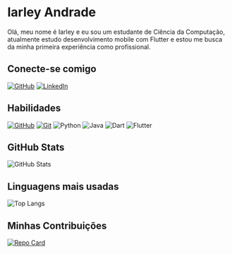 # Iarley Andrade 
Olá, meu nome é Iarley e eu sou um estudante de Ciência da Computação, atualmente estudo desenvolvimento mobile com Flutter e estou me busca da minha primeira experiência como profissional.

## Conecte-se comigo
[![GitHub](https://img.shields.io/badge/GitHub-000?style=for-the-badge&logo=github&logoColor=fff)](https://github.com/iarleyandrade)
[![LinkedIn](https://img.shields.io/badge/LinkedIn-000?style=for-the-badge&logo=linkedin&logoColor=0E76A8)](https://www.linkedin.com/in/andrade-iarley/)

## Habilidades
[![GitHub](https://img.shields.io/badge/GitHub-000?style=for-the-badge&logo=github&logoColor=fff)](https://docs.github.com/)
[![Git](https://img.shields.io/badge/Git-000?style=for-the-badge&logo=git&logoColor=FF6347)](https://git-scm.com/doc) 
![Python](https://img.shields.io/badge/Python-000?style=for-the-badge&logo=python)
![Java](https://img.shields.io/badge/java-000?style=for-the-badge&logo=java)
![Dart](https://img.shields.io/badge/Dart-000?style=for-the-badge&logo=dart&logoColor=0E76A8)
![Flutter](https://img.shields.io/badge/Flutter-000?style=for-the-badge&logo=flutter&logoColor=0E76A8)

## GitHub Stats
![GitHub Stats](https://github-readme-stats.vercel.app/api?username=iarleyandrade&theme=transparent&bg_color=000&border_color=fff&show_icons=true&icon_color=fff&title_color=fff&text_color=fff&hide_title=true&hide=stars)

## Linguagens mais usadas
![Top Langs](https://github-readme-stats-git-masterrstaa-rickstaa.vercel.app/api/top-langs/?username=iarleyandrade&bg_color=000&border_color=30A3DC&title_color=FFF&text_color=FFF)

## Minhas Contribuições
[![Repo Card](https://github-readme-stats.vercel.app/api/pin/?username=iarleyandrade&repo=dio-lab-open-source&bg_color=000&border_color=fff&show_icons=true&icon_color=fff&title_color=fff&text_color=fff)](https://github.com/octoeli/dio-lab-open-source)